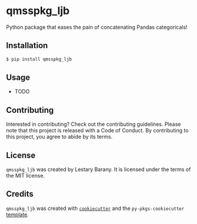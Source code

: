 # qmsspkg_ljb

Python package that eases the pain of concatenating Pandas categoricals!

## Installation

```bash
$ pip install qmsspkg_ljb
```

## Usage

- TODO

## Contributing

Interested in contributing? Check out the contributing guidelines. Please note that this project is released with a Code of Conduct. By contributing to this project, you agree to abide by its terms.

## License

`qmsspkg_ljb` was created by Lestary Barany. It is licensed under the terms of the MIT license.

## Credits

`qmsspkg_ljb` was created with [`cookiecutter`](https://cookiecutter.readthedocs.io/en/latest/) and the `py-pkgs-cookiecutter` [template](https://github.com/py-pkgs/py-pkgs-cookiecutter).
